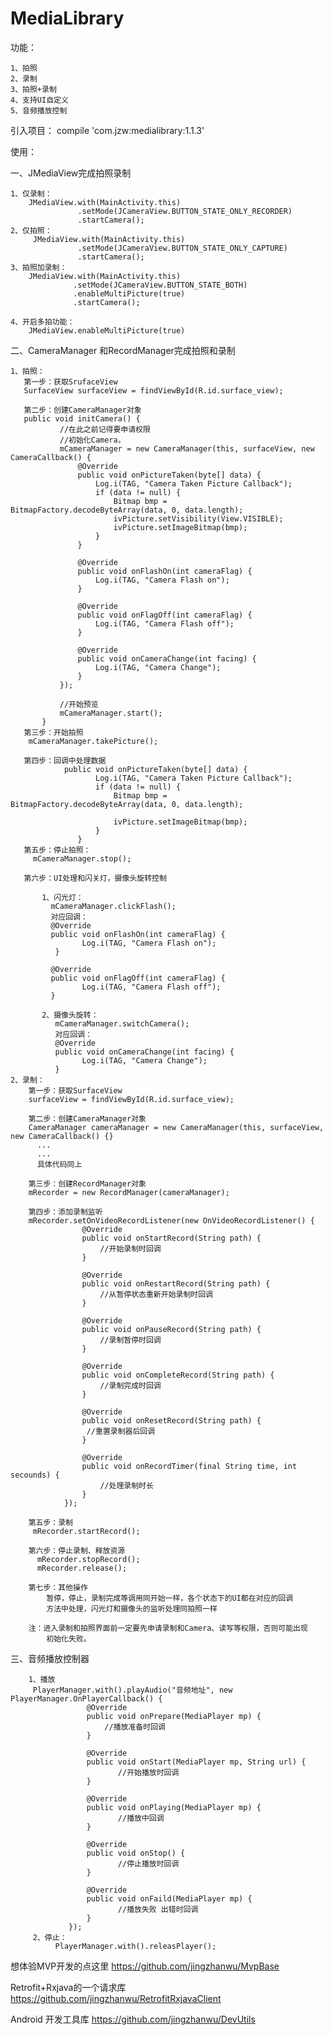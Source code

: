 # MediaLibrary

功能：

    1、拍照
    2、录制
    3、拍照+录制
    4、支持UI自定义
    5、音频播放控制


引入项目：
    compile 'com.jzw:medialibrary:1.1.3'
    
使用：

  一、JMediaView完成拍照录制
  
    1、仅录制：
        JMediaView.with(MainActivity.this)
                   .setMode(JCameraView.BUTTON_STATE_ONLY_RECORDER)
                   .startCamera();
    2、仅拍照：
         JMediaView.with(MainActivity.this)
                   .setMode(JCameraView.BUTTON_STATE_ONLY_CAPTURE)
                   .startCamera();
    3、拍照加录制：
        JMediaView.with(MainActivity.this)
                  .setMode(JCameraView.BUTTON_STATE_BOTH)
                  .enableMultiPicture(true)
                  .startCamera();

    4、开启多拍功能：
        JMediaView.enableMultiPicture(true)
        
        
  二、CameraManager 和RecordManager完成拍照和录制
  
    1、拍照：
       第一步：获取SrufaceView
       SurfaceView surfaceView = findViewById(R.id.surface_view);
       
       第二步：创建CameraManager对象
       public void initCamera() {
               //在此之前记得要申请权限
               //初始化Camera，
               mCameraManager = new CameraManager(this, surfaceView, new CameraCallback() {
                   @Override
                   public void onPictureTaken(byte[] data) {
                       Log.i(TAG, "Camera Taken Picture Callback");
                       if (data != null) {
                           Bitmap bmp = BitmapFactory.decodeByteArray(data, 0, data.length);
                           ivPicture.setVisibility(View.VISIBLE);
                           ivPicture.setImageBitmap(bmp);
                       }
                   }
       
                   @Override
                   public void onFlashOn(int cameraFlag) {
                       Log.i(TAG, "Camera Flash on");
                   }
       
                   @Override
                   public void onFlagOff(int cameraFlag) {
                       Log.i(TAG, "Camera Flash off");
                   }
       
                   @Override
                   public void onCameraChange(int facing) {
                       Log.i(TAG, "Camera Change");
                   }
               });
       
               //开始预览
               mCameraManager.start();
           }
       第三步：开始拍照
        mCameraManager.takePicture();
        
       第四步：回调中处理数据
                public void onPictureTaken(byte[] data) {
                       Log.i(TAG, "Camera Taken Picture Callback");
                       if (data != null) {
                           Bitmap bmp = BitmapFactory.decodeByteArray(data, 0, data.length);
                      
                           ivPicture.setImageBitmap(bmp);
                       }
                   }
       第五步：停止拍照：
         mCameraManager.stop();
         
       第六步：UI处理和闪关灯，摄像头旋转控制
           
           1、闪光灯：
             mCameraManager.clickFlash();
             对应回调：
             @Override
             public void onFlashOn(int cameraFlag) {
                    Log.i(TAG, "Camera Flash on");
              }
                    
             @Override
             public void onFlagOff(int cameraFlag) {
                    Log.i(TAG, "Camera Flash off");
             }
             
           2、摄像头旋转：
              mCameraManager.switchCamera();
              对应回调：
              @Override
              public void onCameraChange(int facing) {
                    Log.i(TAG, "Camera Change");
              } 
    2、录制：
        第一步：获取SurfaceView
        surfaceView = findViewById(R.id.surface_view);
        
        第二步：创建CameraManager对象
        CameraManager cameraManager = new CameraManager(this, surfaceView, new CameraCallback() {}
          ...
          ...
          具体代码同上
        
        第三步：创建RecordManager对象
        mRecorder = new RecordManager(cameraManager);
        
        第四步：添加录制监听
        mRecorder.setOnVideoRecordListener(new OnVideoRecordListener() {
                    @Override
                    public void onStartRecord(String path) {
                        //开始录制时回调 
                    }
        
                    @Override
                    public void onRestartRecord(String path) {
                        //从暂停状态重新开始录制时回调
                    }
        
                    @Override
                    public void onPauseRecord(String path) {
                        //录制暂停时回调
                    }
        
                    @Override
                    public void onCompleteRecord(String path) {
                        //录制完成时回调
                    }
        
                    @Override
                    public void onResetRecord(String path) {
                     //重置录制器后回调
                    }
        
                    @Override
                    public void onRecordTimer(final String time, int secounds) {
                        //处理录制时长
                    }
                });
                
        第五步：录制
         mRecorder.startRecord();
         
        第六步：停止录制、释放资源
          mRecorder.stopRecord();
          mRecorder.release();
          
        第七步：其他操作
            暂停，停止，录制完成等调用同开始一样，各个状态下的UI都在对应的回调
            方法中处理，闪光灯和摄像头的监听处理同拍照一样
            
        注：进入录制和拍照界面前一定要先申请录制和Camera、读写等权限，否则可能出现
            初始化失败。
   
  三、音频播放控制器
        
        1、播放
         PlayerManager.with().playAudio("音频地址", new PlayerManager.OnPlayerCallback() {
                     @Override
                     public void onPrepare(MediaPlayer mp) {
                         //播放准备时回调
                     }
         
                     @Override
                     public void onStart(MediaPlayer mp, String url) {
                            //开始播放时回调
                     }
         
                     @Override
                     public void onPlaying(MediaPlayer mp) {
                            //播放中回调
                     }
         
                     @Override
                     public void onStop() {
                            //停止播放时回调
                     }
         
                     @Override
                     public void onFaild(MediaPlayer mp) {
                            //播放失败 出错时回调
                     }
                 });
         2、停止：
              PlayerManager.with().releasPlayer();
              
  想体验MVP开发的点这里
  https://github.com/jingzhanwu/MvpBase
  
  Retrofit+Rxjava的一个请求库
  https://github.com/jingzhanwu/RetrofitRxjavaClient
  
  Android 开发工具库
  https://github.com/jingzhanwu/DevUtils